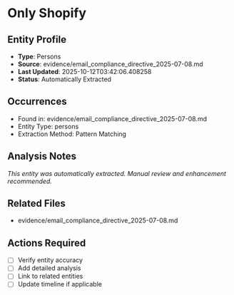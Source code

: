 # Only Shopify

## Entity Profile
- **Type**: Persons
- **Source**: evidence/email_compliance_directive_2025-07-08.md
- **Last Updated**: 2025-10-12T03:42:06.408258
- **Status**: Automatically Extracted

## Occurrences
- Found in: evidence/email_compliance_directive_2025-07-08.md
- Entity Type: persons
- Extraction Method: Pattern Matching

## Analysis Notes
*This entity was automatically extracted. Manual review and enhancement recommended.*

## Related Files
- evidence/email_compliance_directive_2025-07-08.md

## Actions Required
- [ ] Verify entity accuracy
- [ ] Add detailed analysis
- [ ] Link to related entities
- [ ] Update timeline if applicable
